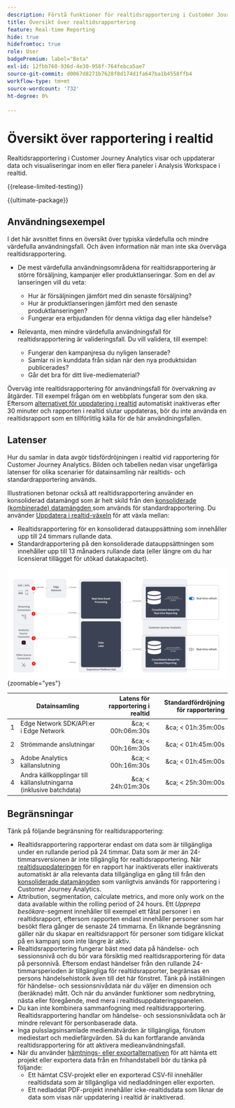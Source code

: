 ```yaml
---
description: Förstå funktioner för realtidsrapportering i Customer Journey Analytics.
title: Översikt över realtidsrapportering
feature: Real-time Reporting
hide: true
hidefromtoc: true
role: User
badgePremium: label="Beta"
exl-id: 12fbb760-936d-4e30-958f-764febca5ae7
source-git-commit: d0067d8271b7628f0d174d1fa647ba1b4558ffb4
workflow-type: tm+mt
source-wordcount: '732'
ht-degree: 0%

---
```


# Översikt över rapportering i realtid

Realtidsrapportering i Customer Journey Analytics visar och uppdaterar data och visualiseringar inom en eller flera paneler i Analysis Workspace i realtid.

{{release-limited-testing}}

{{ultimate-package}}

## Användningsexempel

I det här avsnittet finns en översikt över typiska värdefulla och mindre värdefulla användningsfall. Och även information när man inte ska överväga realtidsrapportering.

* De mest värdefulla användningsområdena för realtidsrapportering är större försäljning, kampanjer eller produktlanseringar.
Som en del av lanseringen vill du veta:

   * Hur är försäljningen jämfört med din senaste försäljning?
   * Hur är produktlanseringen jämfört med den senaste produktlanseringen?
   * Fungerar era erbjudanden för denna viktiga dag eller händelse?

* Relevanta, men mindre värdefulla användningsfall för realtidsrapportering är valideringsfall.
Du vill validera, till exempel:

   * Fungerar den kampanjresa du nyligen lanserade?
   * Samlar ni in kunddata från sidan när den nya produktsidan publicerades?
   * Går det bra för ditt live-mediematerial?

Överväg inte realtidsrapportering för användningsfall för övervakning av åtgärder. Till exempel frågan om en webbplats fungerar som den ska. Eftersom [alternativet för uppdatering i realtid](use-real-time.md) automatiskt inaktiveras efter 30 minuter och rapporten i realtid slutar uppdateras, bör du inte använda en realtidsrapport som en tillförlitlig källa för de här användningsfallen.


## Latenser

Hur du samlar in data avgör tidsfördröjningen i realtid vid rapportering för Customer Journey Analytics. Bilden och tabellen nedan visar ungefärliga latenser för olika scenarier för datainsamling när realtids- och standardrapportering används.

Illustrationen betonar också att realtidsrapportering använder en konsoliderad datamängd som är helt skild från den [konsoliderade (kombinerade) datamängden ](/help/connections/combined-dataset.md) som används för standardrapportering. Du använder [Uppdatera i realtid-växeln](use-real-time.md) för att växla mellan:

* Realtidsrapportering för en konsoliderad datauppsättning som innehåller upp till 24 timmars rullande data.
* Standardrapportering på den konsoliderade datauppsättningen som innehåller upp till 13 månaders rullande data (eller längre om du har licensierat tillägget för utökad datakapacitet).

![Realtidsrapportering](assets/real-time-reporting-latencies.svg){zoomable="yes"}

| | Datainsamling | Latens för rapportering i realtid | Standardfördröjning för rapportering |
|:---:|---|--:|--:|
| 1 | Edge Network SDK/API:er i Edge Network | &amp;ca; &lt; 00h:06m:30s | &amp;ca; &lt; 01h:35m:00s |
| 2 | Strömmande anslutningar | &amp;ca; &lt; 00h:16m:30s | &amp;ca; &lt; 01h:45m:00s |
| 3 | Adobe Analytics källanslutning | &amp;ca; &lt; 00h:16m:30s | &amp;ca; &lt; 01h:45m:00s |
| 4 | Andra källkopplingar till källanslutningarna (inklusive batchdata) | &amp;ca; &lt; 24h:01m:30s | &amp;ca; &lt; 25h:30m:00s |

## Begränsningar

Tänk på följande begränsning för realtidsrapportering:

* Realtidsrapportering rapporterar endast om data som är tillgängliga under en rullande period på 24 timmar. Data som är mer än   24-timmarsversionen är inte tillgänglig för realtidsrapportering. När [realtidsuppdateringen](use-real-time.md) för en rapport har inaktiverats eller inaktiverats automatiskt är alla relevanta data tillgängliga en gång till från den [konsoliderade datamängden](/help/connections/combined-dataset.md) som vanligtvis används för rapportering i Customer Journey Analytics.
* Attribution, segmentation, calculate metrics, and more only work on the data available within the rolling period of 24 hours. Ett *Upprepa besökare*-segment innehåller till exempel ett fåtal personer i en realtidsrapport, eftersom rapporten endast innehåller personer som har besökt flera gånger de senaste 24 timmarna. En liknande begränsning gäller när du skapar en realtidsrapport för personer som tidigare klickat på en kampanj som inte längre är aktiv.
* Realtidsrapportering fungerar bäst med data på händelse- och sessionsnivå och du bör vara försiktig med realtidsrapportering för data på personnivå. <!--Need to explain this a bit better --> Eftersom endast händelser från den rullande 24-timmarsperioden är tillgängliga för realtidsrapporter, begränsas en persons händelsehistorik även till det här fönstret. Tänk på inställningen för händelse- och sessionsnivådata när du väljer en dimension och (beräknade) mått. Och när du använder funktioner som nedbrytning, nästa eller föregående, med mera i realtidsuppdateringspanelen.
* Du kan inte kombinera sammanfogning med realtidsrapportering. <!-- Do we need to explain this in more detail, why? --> Realtidsrapportering handlar om händelse- och sessionsnivådata och är mindre relevant för personbaserade data.
* Inga pulsslagsinsamlade mediemätvärden är tillgängliga, förutom mediestart och mediefärgvärden. Så du kan fortfarande använda realtidsrapportering för att aktivera medieanvändningsfall.
* När du använder [hämtnings- eller exportalternativen](/help/analysis-workspace/export/download-send.md) för att hämta ett projekt eller exportera data från en frihandstabell bör du tänka på följande:
   * Ett hämtat CSV-projekt eller en exporterad CSV-fil innehåller realtidsdata som är tillgängliga vid nedladdningen eller exporten.
   * Ett nedladdat PDF-projekt innehåller icke-realtidsdata som liknar de data som visas när uppdatering i realtid är inaktiverad.
